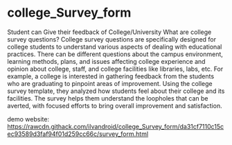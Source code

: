 # college_Survey_form
Student can Give their feedback of College/University 
What are college survey questions?
College survey questions are specifically designed for college students to understand various aspects of dealing with educational practices. There can be different questions about the campus environment, learning methods, plans, and issues affecting college experience and opinion about college, staff, and college facilities like libraries, labs, etc.
For example, a college is interested in gathering feedback from the students who are graduating to pinpoint areas of improvement. Using the college survey template, they analyzed how students feel about their college and its facilities. The survey helps them understand the loopholes that can be averted, with focused efforts to bring overall improvement and satisfaction.


demo website:  https://rawcdn.githack.com/ilvandroid/college_Survey_form/da31cf7110c15cec93589d3faf94f01d259cc66c/survey_form.html
